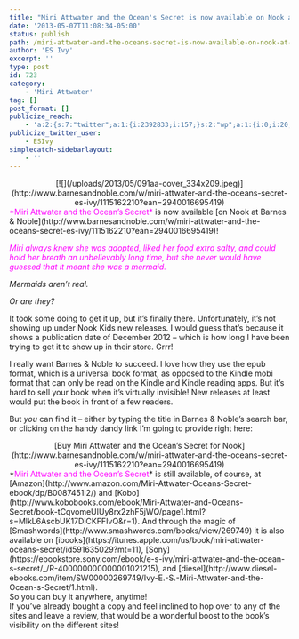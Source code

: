 ```yaml
---
title: "Miri Attwater and the Ocean's Secret is now available on Nook at Barnes &#038; Noble!"
date: '2013-05-07T11:08:34-05:00'
status: publish
path: /miri-attwater-and-the-oceans-secret-is-now-available-on-nook-at-barnes-noble
author: 'ES Ivy'
excerpt: ''
type: post
id: 723
category:
    - 'Miri Attwater'
tag: []
post_format: []
publicize_reach:
    - 'a:2:{s:7:"twitter";a:1:{i:2392833;i:157;}s:2:"wp";a:1:{i:0;i:20;}}'
publicize_twitter_user:
    - ESIvy
simplecatch-sidebarlayout:
    - ''
---
```

<div class="separator" style="clear: both; text-align: center;">[![](/uploads/2013/05/091aa-cover_334x209.jpeg)](http://www.barnesandnoble.com/w/miri-attwater-and-the-oceans-secret-es-ivy/1115162210?ean=2940016695419)</div><span style="color: magenta;">*Miri Attwater and the Ocean’s Secret*</span> is now available [on Nook at Barnes &amp; Noble](http://www.barnesandnoble.com/w/miri-attwater-and-the-oceans-secret-es-ivy/1115162210?ean=2940016695419)!

<span style="color: magenta;">*Miri always knew she was adopted, liked her food extra salty, and could hold her breath an unbelievably long time, but she never would have guessed that it meant she was a mermaid.*</span>

*Mermaids aren’t real.*

*Or are they?*

It took some doing to get it up, but it’s finally there. Unfortunately, it’s not showing up under Nook Kids new releases. I would guess that’s because it shows a publication date of December 2012 – which is how long I have been trying to get it to show up in their store. Grrr!

I really want Barnes &amp; Noble to succeed. I love how they use the epub format, which is a universal book format, as opposed to the Kindle mobi format that can only be read on the Kindle and Kindle reading apps. But it’s hard to sell your book when it’s virtually invisible! New releases at least would put the book in front of a few readers.

But *you* can find it – either by typing the title in Barnes &amp; Noble’s search bar, or clicking on the handy dandy link I’m going to provide right here:

<div style="text-align: center;">[Buy Miri Attwater and the Ocean’s Secret for Nook](http://www.barnesandnoble.com/w/miri-attwater-and-the-oceans-secret-es-ivy/1115162210?ean=2940016695419)</div><div style="text-align: center;"></div><div style="text-align: center;"></div><div style="text-align: left;">*<span style="color: magenta;">Miri Attwater and the Ocean’s Secret</span>* is still available, of course, at [Amazon](http://www.amazon.com/Miri-Attwater-Oceans-Secret-ebook/dp/B0087451I2/) and [Kobo](http://www.kobobooks.com/ebook/Miri-Attwater-and-Oceans-Secret/book-tCqvomeUIUy8rx2zhF5jWQ/page1.html?s=MlkL6AscbUK17DlCKFFIvQ&r=1). And through the magic of [Smashwords](http://www.smashwords.com/books/view/269749) it is also available on [ibooks](https://itunes.apple.com/us/book/miri-attwater-oceans-secret/id591635029?mt=11), [Sony](https://ebookstore.sony.com/ebook/e-s-ivy/miri-attwater-and-the-ocean-s-secret/_/R-400000000000001021215), and [diesel](http://www.diesel-ebooks.com/item/SW00000269749/Ivy-E.-S.-Miri-Attwater-and-the-Ocean-s-Secret/1.html).</div><div style="text-align: left;"></div><div style="text-align: left;">So you can buy it anywhere, anytime!</div><div style="text-align: left;"></div><div style="text-align: left;">If you’ve already bought a copy and feel inclined to hop over to any of the sites and leave a review, that would be a wonderful boost to the book’s visibility on the different sites!</div><div style="text-align: left;"></div>